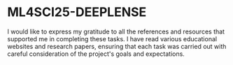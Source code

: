 # ML4SCI25-DEEPLENSE
I would like to express my gratitude to all the references and resources that supported me in completing these tasks. I have read various educational websites and research papers, ensuring that each task was carried out with careful consideration of the project's goals and expectations.

